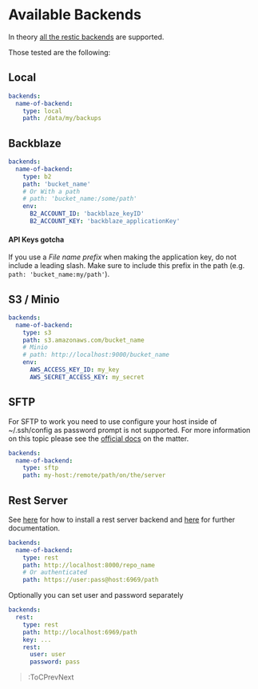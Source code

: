 # Available Backends

In theory [all the restic backends](https://restic.readthedocs.io/en/stable/030_preparing_a_new_repo.html) are supported.

Those tested are the following:

## Local

```yaml
backends:
  name-of-backend:
    type: local
    path: /data/my/backups
```

## Backblaze

```yaml
backends:
  name-of-backend:
    type: b2
    path: 'bucket_name'
    # Or With a path
    # path: 'bucket_name:/some/path'
    env:
      B2_ACCOUNT_ID: 'backblaze_keyID'
      B2_ACCOUNT_KEY: 'backblaze_applicationKey'
```

#### API Keys gotcha

If you use a _File name prefix_ when making the application key, do not include a leading slash. Make sure to include this prefix in the path (e.g. `path: 'bucket_name:my/path'`).

## S3 / Minio

```yaml
backends:
  name-of-backend:
    type: s3
    path: s3.amazonaws.com/bucket_name
    # Minio
    # path: http://localhost:9000/bucket_name
    env:
      AWS_ACCESS_KEY_ID: my_key
      AWS_SECRET_ACCESS_KEY: my_secret
```

## SFTP

For SFTP to work you need to use configure your host inside of ~/.ssh/config as password prompt is not supported. For more information on this topic please see the [official docs](https://restic.readthedocs.io/en/stable/030_preparing_a_new_repo.html#sftp) on the matter.

```yaml
backends:
  name-of-backend:
    type: sftp
    path: my-host:/remote/path/on/the/server
```

## Rest Server

See [here](https://github.com/restic/rest-server) for how to install a rest server backend and [here](https://restic.readthedocs.io/en/latest/030_preparing_a_new_repo.html#rest-server) for further documentation.

```yaml
backends:
  name-of-backend:
    type: rest
    path: http://localhost:8000/repo_name
    # Or authenticated
    path: https://user:pass@host:6969/path
```

Optionally you can set user and password separately

```yaml
backends:
  rest:
    type: rest
    path: http://localhost:6969/path
    key: ...
    rest:
      user: user
      password: pass
```

> :ToCPrevNext
